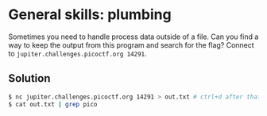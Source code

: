# General skills: plumbing
Sometimes you need to handle process data outside of a file. Can you find a way to keep the output from this program and search for the flag? Connect to `jupiter.challenges.picoctf.org 14291`.

## Solution
```bash
$ nc jupiter.challenges.picoctf.org 14291 > out.txt # ctrl+d after that
$ cat out.txt | grep pico
```